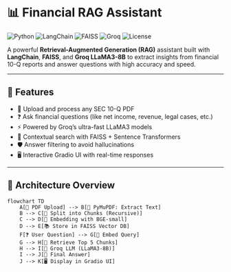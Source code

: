 # 📊 Financial RAG Assistant

![Python](https://img.shields.io/badge/python-3.10+-blue.svg)
![LangChain](https://img.shields.io/badge/langchain-%F0%9F%94%A5-success)
![FAISS](https://img.shields.io/badge/FAISS-VectorSearch-green)
![Groq](https://img.shields.io/badge/Groq-LLM%20powered-orange)
![License](https://img.shields.io/badge/license-MIT-blue)

A powerful **Retrieval-Augmented Generation (RAG)** assistant built with **LangChain**, **FAISS**, and **Groq LLaMA3-8B** to extract insights from financial 10-Q reports and answer questions with high accuracy and speed.

---

## 🚀 Features

- 📁 Upload and process any SEC 10-Q PDF
- ❓ Ask financial questions (like net income, revenue, legal cases, etc.)
- ⚡ Powered by Groq’s ultra-fast LLaMA3 models
- 🧠 Contextual search with FAISS + Sentence Transformers
- 🛡️ Answer filtering to avoid hallucinations
- 🖥️ Interactive Gradio UI with real-time responses

---

## 🧠 Architecture Overview

```mermaid
flowchart TD
    A[📁 PDF Upload] --> B[🧾 PyMuPDF: Extract Text]
    B --> C[🔪 Split into Chunks (Recursive)]
    C --> D[📌 Embedding with BGE-small]
    D --> E[📚 Store in FAISS Vector DB]
    F[❓ User Question] --> G[📍 Embed Query]
    G --> H[🔎 Retrieve Top 5 Chunks]
    H --> I[🧠 Groq LLM (LLaMA3-8B)]
    I --> J[📝 Final Answer]
    J --> K[🖥️ Display in Gradio UI]
